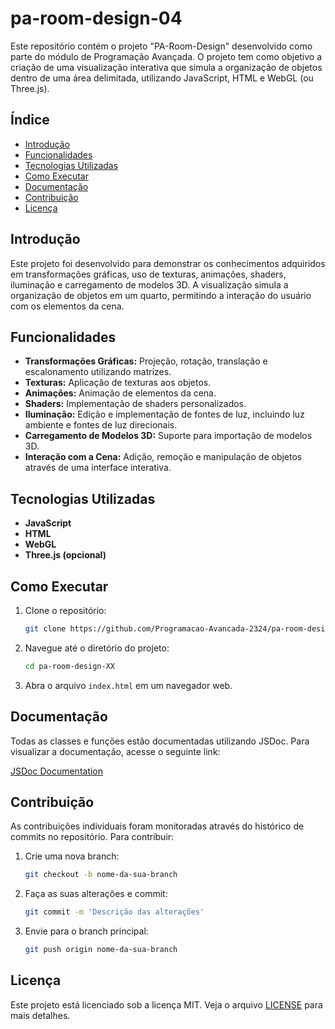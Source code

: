 # pa-room-design-04

Este repositório contém o projeto "PA-Room-Design" desenvolvido como parte do módulo de Programação Avançada. O projeto tem como objetivo a criação de uma visualização interativa que simula a organização de objetos dentro de uma área delimitada, utilizando JavaScript, HTML e WebGL (ou Three.js).

## Índice

- [Introdução](#introdução)
- [Funcionalidades](#funcionalidades)
- [Tecnologias Utilizadas](#tecnologias-utilizadas)
- [Como Executar](#como-executar)
- [Documentação](#documentação)
- [Contribuição](#contribuição)
- [Licença](#licença)

## Introdução

Este projeto foi desenvolvido para demonstrar os conhecimentos adquiridos em transformações gráficas, uso de texturas, animações, shaders, iluminação e carregamento de modelos 3D. A visualização simula a organização de objetos em um quarto, permitindo a interação do usuário com os elementos da cena.

## Funcionalidades

- **Transformações Gráficas:** Projeção, rotação, translação e escalonamento utilizando matrizes.
- **Texturas:** Aplicação de texturas aos objetos.
- **Animações:** Animação de elementos da cena.
- **Shaders:** Implementação de shaders personalizados.
- **Iluminação:** Edição e implementação de fontes de luz, incluindo luz ambiente e fontes de luz direcionais.
- **Carregamento de Modelos 3D:** Suporte para importação de modelos 3D.
- **Interação com a Cena:** Adição, remoção e manipulação de objetos através de uma interface interativa.

## Tecnologias Utilizadas

- **JavaScript**
- **HTML**
- **WebGL**
- **Three.js (opcional)**

## Como Executar

1. Clone o repositório:
    ```sh
    git clone https://github.com/Programacao-Avancada-2324/pa-room-design-XX.git
    ```
2. Navegue até o diretório do projeto:
    ```sh
    cd pa-room-design-XX
    ```
3. Abra o arquivo `index.html` em um navegador web.

## Documentação

Todas as classes e funções estão documentadas utilizando JSDoc. Para visualizar a documentação, acesse o seguinte link:

[JSDoc Documentation](https://jsdoc.app/about-getting-started.html#adding-documentation-comments-to-your-code)

## Contribuição

As contribuições individuais foram monitoradas através do histórico de commits no repositório. Para contribuir:

1. Crie uma nova branch:
    ```sh
    git checkout -b nome-da-sua-branch
    ```
2. Faça as suas alterações e commit:
    ```sh
    git commit -m 'Descrição das alterações'
    ```
3. Envie para o branch principal:
    ```sh
    git push origin nome-da-sua-branch
    ```

## Licença

Este projeto está licenciado sob a licença MIT. Veja o arquivo [LICENSE](LICENSE) para mais detalhes.
